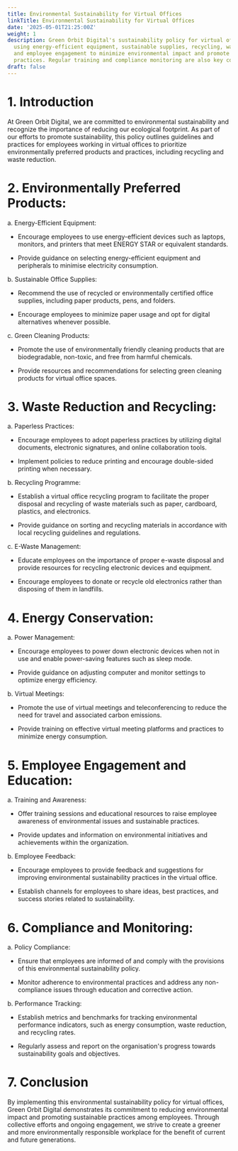 ```yaml
---
title: Environmental Sustainability for Virtual Offices
linkTitle: Environmental Sustainability for Virtual Offices
date: '2025-05-01T21:25:00Z'
weight: 1
description: Green Orbit Digital's sustainability policy for virtual offices emphasizes
  using energy-efficient equipment, sustainable supplies, recycling, waste reduction,
  and employee engagement to minimize environmental impact and promote eco-friendly
  practices. Regular training and compliance monitoring are also key components.
draft: false
---
```



# 1. Introduction

At Green Orbit Digital, we are committed to environmental sustainability and recognize the importance of reducing our ecological footprint. As part of our efforts to promote sustainability, this policy outlines guidelines and practices for employees working in virtual offices to prioritize environmentally preferred products and practices, including recycling and waste reduction.

# 2. Environmentally Preferred Products:

a. Energy-Efficient Equipment:

- Encourage employees to use energy-efficient devices such as laptops, monitors, and printers that meet ENERGY STAR or equivalent standards.

- Provide guidance on selecting energy-efficient equipment and peripherals to minimise electricity consumption.

b. Sustainable Office Supplies:

- Recommend the use of recycled or environmentally certified office supplies, including paper products, pens, and folders.

- Encourage employees to minimize paper usage and opt for digital alternatives whenever possible.

c. Green Cleaning Products:

- Promote the use of environmentally friendly cleaning products that are biodegradable, non-toxic, and free from harmful chemicals.

- Provide resources and recommendations for selecting green cleaning products for virtual office spaces.

# 3. Waste Reduction and Recycling:

a. Paperless Practices:

- Encourage employees to adopt paperless practices by utilizing digital documents, electronic signatures, and online collaboration tools.

- Implement policies to reduce printing and encourage double-sided printing when necessary.

b. Recycling Programme:

- Establish a virtual office recycling program to facilitate the proper disposal and recycling of waste materials such as paper, cardboard, plastics, and electronics.

- Provide guidance on sorting and recycling materials in accordance with local recycling guidelines and regulations.

c. E-Waste Management:

- Educate employees on the importance of proper e-waste disposal and provide resources for recycling electronic devices and equipment.

- Encourage employees to donate or recycle old electronics rather than disposing of them in landfills.

# 4. Energy Conservation:

a. Power Management:

- Encourage employees to power down electronic devices when not in use and enable power-saving features such as sleep mode.

- Provide guidance on adjusting computer and monitor settings to optimize energy efficiency.

b. Virtual Meetings:

- Promote the use of virtual meetings and teleconferencing to reduce the need for travel and associated carbon emissions.

- Provide training on effective virtual meeting platforms and practices to minimize energy consumption.

# 5. Employee Engagement and Education:

a. Training and Awareness:

- Offer training sessions and educational resources to raise employee awareness of environmental issues and sustainable practices.

- Provide updates and information on environmental initiatives and achievements within the organization.

b. Employee Feedback:

- Encourage employees to provide feedback and suggestions for improving environmental sustainability practices in the virtual office.

- Establish channels for employees to share ideas, best practices, and success stories related to sustainability.

# 6. Compliance and Monitoring:

a. Policy Compliance:

- Ensure that employees are informed of and comply with the provisions of this environmental sustainability policy.

- Monitor adherence to environmental practices and address any non-compliance issues through education and corrective action.

b. Performance Tracking:

- Establish metrics and benchmarks for tracking environmental performance indicators, such as energy consumption, waste reduction, and recycling rates.

- Regularly assess and report on the organisation's progress towards sustainability goals and objectives.

# 7. Conclusion

By implementing this environmental sustainability policy for virtual offices, Green Orbit Digital demonstrates its commitment to reducing environmental impact and promoting sustainable practices among employees. Through collective efforts and ongoing engagement, we strive to create a greener and more environmentally responsible workplace for the benefit of current and future generations.